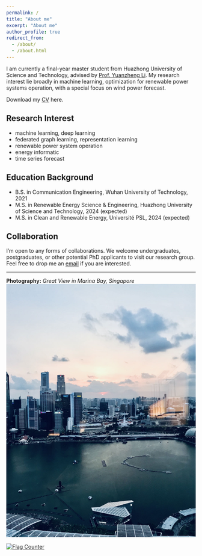 ```yaml
---
permalink: /
title: "About me"
excerpt: "About me"
author_profile: true
redirect_from: 
  - /about/
  - /about.html
---
```


I am currently a final-year master student from Huazhong University of Science and Technology, advised by [Prof. Yuanzheng Li](https://ieeexplore.ieee.org/author/37085523933). My research interest lie broadly in machine learning, optimization for renewable power systems operation, with a special focus on wind power forecast.

<!-- Recently, I am developing structured neural network-based controllers with provably guarantees on stability and steady-state efficiency for large-scale systems. I’m also working on efficient algorithums to overcome the challenges on sample complexity and explorations in learning for real-world applications (e.g., power systems). -->

<i class="fa fa-download" aria-hidden="true"></i> Download my [CV](http://jasonmils.github.io/files/Yizhou_CV.pdf) here.

Research Interest
-----
- machine learning, deep learning
- federated graph learning, representation learning
- renewable power system operation
- energy informatic
- time series forecast

Education Background
-----
* B.S. in Communication Engineering, Wuhan University of Technology, 2021
* M.S. in Renewable Energy Science & Engineering, Huazhong University of Science and Technology, 2024 (expected)
* M.S. in Clean and Renewable Energy, Université PSL, 2024 (expected)

Collaboration
-----
I’m open to any forms of collaborations. We welcome undergraduates, postgraduates, or other potential PhD applicants to visit our research group. Feel free to drop me an [email](jasondean910@outlook.com) if you are interested.

------
**Photography:**
*Great View in Marina Bay, Singapore*
![Great View in Marina Bay, Singapore](/images/singapore.jpg)


<head> 
    <script defer src="https://use.fontawesome.com/releases/v5.0.13/js/all.js"></script> 
    <script defer src="https://use.fontawesome.com/releases/v5.0.13/js/v4-shims.js"></script> 
</head> 
<link rel="stylesheet" href="https://use.fontawesome.com/releases/v5.0.13/css/all.css">

<a href="https://info.flagcounter.com/jgt8"><img src="https://s01.flagcounter.com/count2/jgt8/bg_FFFFFF/txt_000000/border_CCCCCC/columns_4/maxflags_12/viewers_0/labels_1/pageviews_1/flags_0/percent_0/" alt="Flag Counter" border="0"></a>